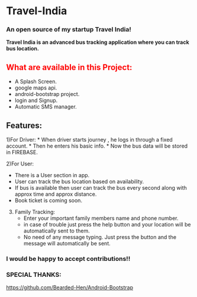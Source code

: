 # Travel-India
<h3>An open source of my startup Travel India!</h3>

<b>Travel India is an advanced bus tracking application where you can track bus location.</b>

   
<h2><b><font color="red">What are available in this Project:</font></b></h2>

* A Splash Screen.
* google maps api.
* android-bootstrap project.
* login and Signup.
* Automatic SMS manager.

<h2><b>Features:</b></h2>
1)For Driver:
   * When driver starts journey , he logs in through a fixed account.
   * Then he enters his basic info.
   * Now the bus data will be stored in FIREBASE.
   
2)For User:
   * There is a User section in app.
   * User can track the bus location based on availability.
   * If bus is available then user can track the bus every second along with approx time and approx distance.
   * Book ticket is coming soon.

3) Family Tracking:
   * Enter your important family members name and phone number.
   * in case of trouble just press the help button and your location will be automatically sent to them.
   * No need of any message typing. Just press the button and the message will automatically be sent.
   

<h3>
I would be happy to accept contributions!!
</h3>

<h3>SPECIAL THANKS:</h3>

https://github.com/Bearded-Hen/Android-Bootstrap

   
